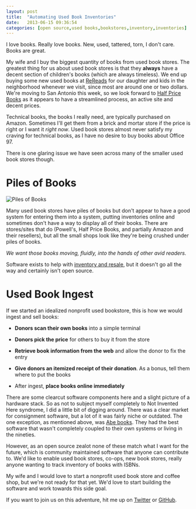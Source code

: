 ```yaml
---
layout: post
title:  "Automating Used Book Inventories"
date:   2013-06-15 09:36:54
categories: [open source,used books,bookstores,inventory,inventories]
---
```


I love books. Really love books. New, used, tattered, torn, I don't care. Books are great.

My wife and I buy the biggest quantity of books from used book stores. The greatest thing for us about used book stores is that they **always** have a decent section of children's books (which are always timeless). We end up buying some new used books at [ReReads](http://rereadsonline.com/) for our daughter and kids in the neighborhood whenever we visit, since most are around one or two dollars. We're moving to San Antonio this week, so we look forward to [Half Price Books](http://www.hpb.com) as it appears to have a streamlined process, an active site and decent prices.

Technical books, the books I really need, are typically purchased on Amazon. Sometimes I'll get them from a brick and mortar store if the price is right or I want it *right now*. Used book stores almost never satisfy my craving for technical books, as I have no desire to buy books about Office 97.

There is one glaring issue we have seen across many of the smaller used book stores though.

# Piles of Books

![Piles of Books](http://i.imgur.com/kSmtbDI.jpg)

Many used book stores have piles of books but don't appear to have a good system for entering them into a system, putting inventories online and sometimes don't have a way to display all of their books. There are stores/sites that do (Powell's, Half Price Books, and partially Amazon and their resellers), but all the small shops look like they're being crushed under piles of books.

*We want those books moving, fluidly, into the hands of other avid readers.*

Software exists to help with [inventory and resale](http://www.abebooks.com/homebase/software-inventory-management-system-catalog/), but it doesn't go all the way and certainly isn't open source.

# Used Book Ingest

If we started an idealized nonprofit used bookstore, this is how we would ingest and sell books:

* **Donors scan their own books** into a simple terminal

* **Donors pick the price** for others to buy it from the store

* **Retrieve book information from the web** and allow the donor to fix the entry

* **Give donors an itemized receipt of their donation**. As a bonus, tell them where to put the books

* After ingest, **place books online immediately**

There are some clearcut software components here and a slight picture of a hardware stack. So as not to subject myself completely to Not Invented Here syndrome, I did a little bit of digging around. There was a clear market for consignment software, but a lot of it was fairly niche or outdated. The one exception, as mentioned above, was [Abe books](http://www.abebooks.com/homebase/software-inventory-management-system-catalog/). They had the best software that wasn't completely coupled to their own systems or living in the nineties.

However, as an open source zealot none of these match what I want for the future, which is community maintained software that anyone can contribute to. We'd like to enable used book stores, co-ops, new book stores, really anyone wanting to track inventory of books with ISBNs.

My wife and I would love to start a nonprofit used book store and coffee shop, but we're not ready for that yet. We'd love to start building the software and work towards this side goal.

If you want to join us on this adventure, hit me up on [Twitter](http://twitter.com/rgbkrk/) or [GitHub](http://github.com/rgbkrk/).
